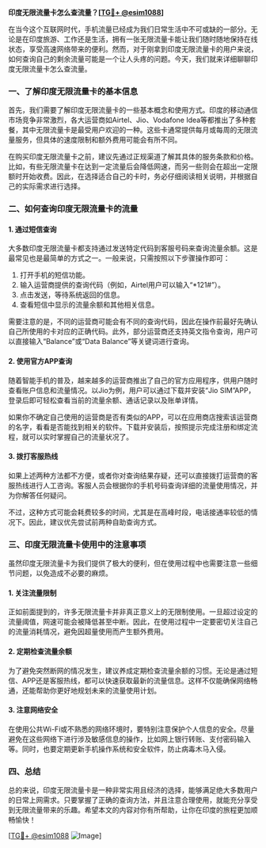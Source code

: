 **印度无限流量卡怎么查流量？[[TG💪+ @esim1088](https://t.me/s/esim1088)]**

在当今这个互联网时代，手机流量已经成为我们日常生活中不可或缺的一部分。无论是在印度旅游、工作还是生活，拥有一张无限流量卡能让我们随时随地保持在线状态，享受高速网络带来的便利。然而，对于刚拿到印度无限流量卡的用户来说，如何查询自己的剩余流量可能是一个让人头疼的问题。今天，我们就来详细聊聊印度无限流量卡怎么查流量。

### **一、了解印度无限流量卡的基本信息**

首先，我们需要了解印度无限流量卡的一些基本概念和使用方式。印度的移动通信市场竞争非常激烈，各大运营商如Airtel、Jio、Vodafone Idea等都推出了多种套餐，其中无限流量卡是最受用户欢迎的一种。这些卡通常提供每月或每周的无限流量服务，但具体的速度限制和额外费用可能会有所不同。

在购买印度无限流量卡之前，建议先通过正规渠道了解其具体的服务条款和价格。比如，有些无限流量卡在达到一定流量后会降低网速，而另一些则会在超出一定限额时开始收费。因此，在选择适合自己的卡时，务必仔细阅读相关说明，并根据自己的实际需求进行选择。

### **二、如何查询印度无限流量卡的流量**

#### **1. 通过短信查询**
大多数印度无限流量卡都支持通过发送特定代码到客服号码来查询流量余额。这是最常见也是最简单的方式之一。一般来说，只需按照以下步骤操作即可：

1. 打开手机的短信功能。
2. 输入运营商提供的查询代码（例如，Airtel用户可以输入“*121#”）。
3. 点击发送，等待系统返回的信息。
4. 查看短信中显示的流量余额和其他相关信息。

需要注意的是，不同的运营商可能会有不同的查询代码，因此在操作前最好先确认自己所使用的卡对应的正确代码。此外，部分运营商还支持英文指令查询，用户可以直接输入“Balance”或“Data Balance”等关键词进行查询。

#### **2. 使用官方APP查询**
随着智能手机的普及，越来越多的运营商推出了自己的官方应用程序，供用户随时查看账户信息和流量情况。以Jio为例，用户可以通过下载并安装“Jio SIM”APP，登录后即可轻松查看当前的流量余额、通话记录以及账单详情。

如果你不确定自己使用的运营商是否有类似的APP，可以在应用商店搜索该运营商的名字，看看是否能找到相关的软件。下载并安装后，按照提示完成注册和绑定流程，就可以实时掌握自己的流量状况了。

#### **3. 拨打客服热线**
如果上述两种方法都不方便，或者你对查询结果存疑，还可以直接拨打运营商的客服热线进行人工咨询。客服人员会根据你的手机号码查询详细的流量使用情况，并为你解答任何疑问。

不过，这种方式可能会耗费较多的时间，尤其是在高峰时段，电话接通率较低的情况下。因此，建议优先尝试前两种自助查询方式。

### **三、印度无限流量卡使用中的注意事项**

虽然印度无限流量卡为我们提供了极大的便利，但在使用过程中也需要注意一些细节问题，以免造成不必要的麻烦。

#### **1. 关注流量限制**
正如前面提到的，许多无限流量卡并非真正意义上的无限制使用。一旦超过设定的流量阈值，网速可能会被降低甚至中断。因此，在使用过程中一定要密切关注自己的流量消耗情况，避免因超量使用而产生额外费用。

#### **2. 定期检查流量余额**
为了避免突然断网的情况发生，建议养成定期检查流量余额的习惯。无论是通过短信、APP还是客服热线，都可以快速获取最新的流量信息。这样不仅能确保网络畅通，还能帮助你更好地规划未来的流量使用计划。

#### **3. 注意网络安全**
在使用公共Wi-Fi或不熟悉的网络环境时，要特别注意保护个人信息的安全。尽量避免在这些网络下进行涉及敏感信息的操作，比如网上银行转账、支付密码输入等。同时，也要定期更新手机操作系统和安全软件，防止病毒木马入侵。

### **四、总结**

总的来说，印度无限流量卡是一种非常实用且经济的选择，能够满足绝大多数用户的日常上网需求。只要掌握了正确的查询方法，并且注意合理使用，就能充分享受到无限流量带来的乐趣。希望本文的内容对你有所帮助，让你在印度的旅程更加顺畅愉快！

[[TG💪+ @esim1088](https://t.me/s/esim1088) ![Image](https://i.postimg.cc/4NQfJmqS/Snipaste-2025-05-13-00-14-12.png)]